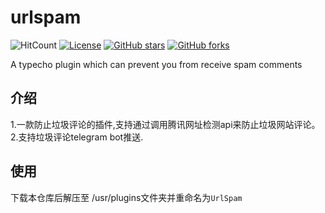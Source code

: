 # urlspam
![HitCount](http://hits.dwyl.com/soxft/soxft/UrlSpam.svg)
<a href="http://www.apache.org/licenses/LICENSE-2.0.html"> 
<img src="https://img.shields.io/github/license/soxft/UrlSpam.svg" alt="License"></a>
<a href="https://github.com/soxft/UrlSpam/stargazers"> 
<img src="https://img.shields.io/github/stars/soxft/UrlSpam.svg" alt="GitHub stars"></a>
<a href="https://github.com/soxft/UrlSpam/network/members"> 
<img src="https://img.shields.io/github/forks/soxft/UrlSpam.svg" alt="GitHub forks"></a> 

A typecho plugin which can prevent you from receive spam comments
## 介绍
1.一款防止垃圾评论的插件,支持通过调用腾讯网址检测api来防止垃圾网站评论。<br />
2.支持垃圾评论telegram bot推送.
## 使用
下载本仓库后解压至 /usr/plugins文件夹并重命名为`UrlSpam`
